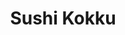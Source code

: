 ---
layout: place
title: "Sushi Kokku"
permalink: /california/san-luis-obispo/sushi-kokku.html
stateAbbr: CA
stateName: California
cityName: San Luis Obispo
place_id: ChIJzd-__1Dx7IARdzbVDeQVV-k
photos:
  - name: >-
      places/ChIJzd-__1Dx7IARdzbVDeQVV-k/photos/AUy1YQ1qbeCoGyeS9RQP0K516mHrW0h3JJvKqu_7S4OVirOMQ3Wkr_PdTTb5TTWnb86dYkzRkDz-Fl13DlvnO-LJIi5vomXAWQanEclJrpRNI9NdeZOYS2hM4ciz9nVBwnDFDIl4rQUPxbYK7C3NmcQ7T2AUfnT3OQGFsTx__o5S3XxFysXWNLq4lO7upRmuDJMczsMq3D3Ck1x8J7_rHADKB88ul0aALulEvrlCni47Wm4dP9mjFxs7HB59TpjYFpvyqXylAXgp9oG7jBnEqXUVhsBKt0nsqi3yjxt4ouz7Oy-dTQ
    widthPx: 1080
    heightPx: 608
    authorAttributions:
      - displayName: Sushi Kokku
        uri: https://maps.google.com/maps/contrib/112726531542894956264
        photoUri: >-
          https://lh3.googleusercontent.com/a-/ALV-UjUsHl_tmbJvdw_B8JHujbaNugCZ0aVH-l8yKbyQCfytIHglWzo=s100-p-k-no-mo
    flagContentUri: >-
      https://www.google.com/local/imagery/report/?cb_client=maps_api_places.places_api&image_key=!1e10!2sAF1QipMAHdH2xkJPeLGVNoeWCX8rE0tkaH_L9St04CRi&hl=en-US
    googleMapsUri: >-
      https://www.google.com/maps/place//data=!3m4!1e2!3m2!1sAF1QipMAHdH2xkJPeLGVNoeWCX8rE0tkaH_L9St04CRi!2e10!4m2!3m1!1s0x80ecf150ffbfdfcd:0xe95715e40dd53677
  - name: >-
      places/ChIJzd-__1Dx7IARdzbVDeQVV-k/photos/AUy1YQ0sMRnDjpIKj4XOv8PaNwMzasFDpjNBkuI_wkrFyAygPH7IkQHUj3UWTFrR3PluD0uFOZahpjj3mHaF_8dxO4cNOvm0iw9KrQlWei0nbYbCdcvfVFxonM4LT8URHEEX7HQScHSViSx_mWahK-ymegcouHQmUOKkgv4gvBTF3vTcoDEduWljJL12CmZyG8Bmp6s65jUySZy9dNrV8B728DWlfUKHuMjMpfB2Uexo4MUmMUYM4UcI7TCPwaBZiippnSCb_RvO6of0zpcJkJdzQrT-XRHXhO9XpRtxnKsYwcPNjQ
    widthPx: 3024
    heightPx: 4032
    authorAttributions:
      - displayName: Sushi Kokku
        uri: https://maps.google.com/maps/contrib/112726531542894956264
        photoUri: >-
          https://lh3.googleusercontent.com/a-/ALV-UjUsHl_tmbJvdw_B8JHujbaNugCZ0aVH-l8yKbyQCfytIHglWzo=s100-p-k-no-mo
    flagContentUri: >-
      https://www.google.com/local/imagery/report/?cb_client=maps_api_places.places_api&image_key=!1e10!2sAF1QipPYk33czfvD8hEAkXdkMQArhltWSxJdMEinV3qg&hl=en-US
    googleMapsUri: >-
      https://www.google.com/maps/place//data=!3m4!1e2!3m2!1sAF1QipPYk33czfvD8hEAkXdkMQArhltWSxJdMEinV3qg!2e10!4m2!3m1!1s0x80ecf150ffbfdfcd:0xe95715e40dd53677
  - name: >-
      places/ChIJzd-__1Dx7IARdzbVDeQVV-k/photos/AUy1YQ2_CMN7uhYkLVTr_FTliHeIfd_XSkTRLKoh1QTQbA7yym18pBvdtqY7SJ_QWZIft8yuku8bfhexGNmX9G8U8kL9ucK8ivaaPn32iZpOnBbSEO33MLK1MOWBYAc_FQwrCMbybK09idCgoPK0DV_eUc2y0kKEbojc8-1dlqIZLZBpEPZ0sZeyPVECMn64aWyPpWChSasn_yad-bw77Toq9xSMOwyHSm_P7rs8Ua_uJD_A7taPkyZ6R5ekc4ijShWGvATma5a_FJrkzadjOS9jJV6swLNxUk1r803tVRTuLTjg15cfpgiWwP2trjsPMpBzvsKvAS3cBuv1iWo4ZT23D2wpKAYByrkUUIgRxJM0TKPGVBu3AvQdQLxC6e8QnrnjXuyjayd0CJXXjj2yvOFI04Uo9OeN6s6fk2jzj6NXSvsTEWue
    widthPx: 4032
    heightPx: 3024
    authorAttributions:
      - displayName: Paul Malarik Jr
        uri: https://maps.google.com/maps/contrib/111557884895470941076
        photoUri: >-
          https://lh3.googleusercontent.com/a-/ALV-UjWkQgiZmN2QhLPWyCQfveAsJ4tOGYbZNHNSGAaqBXPbYFcHCsQ=s100-p-k-no-mo
    flagContentUri: >-
      https://www.google.com/local/imagery/report/?cb_client=maps_api_places.places_api&image_key=!1e10!2sCIHM0ogKEICAgICR-r63mgE&hl=en-US
    googleMapsUri: >-
      https://www.google.com/maps/place//data=!3m4!1e2!3m2!1sCIHM0ogKEICAgICR-r63mgE!2e10!4m2!3m1!1s0x80ecf150ffbfdfcd:0xe95715e40dd53677
  - name: >-
      places/ChIJzd-__1Dx7IARdzbVDeQVV-k/photos/AUy1YQ33gVe9HnEz4uDXFTvG8zU8wg6xGvSneEddo3yLfLkKXkdGKTUs8egwj8zOBsu99FcaljLkktW2S6DUSVHgtDWmkj_F-XY8ZohWSTyvGp55Y8KMnY6M0KO-Sh0WRFVzgvyKTOAkdN-AlYWTKovNcKwy2ibNBOuBXZWIy_p8HS4mwkAyvDgsmbIuiKBtOT6Y6xrpzK_Q46T_QbxQFcBal_sajr9V8w59NaPNXOH2XJxpdmipwIb91uDXmwylWzfz2Yp4MrBmzVzzgCW8Hnss4gdJq-lALQCgpdq_Iw-tARpSrREWSMTOpVg6jUlZJS_m772h20Gkuf53DOHTQgiTb8h3AZEErFM90GmWWhPOY_bS0sl3AcoK7ulqEnz6THbCEQ1EesSrpBjr4iZJRG-tqed08nTWVG38i_402XSF54k
    widthPx: 4032
    heightPx: 3024
    authorAttributions:
      - displayName: Paul Malarik Jr
        uri: https://maps.google.com/maps/contrib/111557884895470941076
        photoUri: >-
          https://lh3.googleusercontent.com/a-/ALV-UjWkQgiZmN2QhLPWyCQfveAsJ4tOGYbZNHNSGAaqBXPbYFcHCsQ=s100-p-k-no-mo
    flagContentUri: >-
      https://www.google.com/local/imagery/report/?cb_client=maps_api_places.places_api&image_key=!1e10!2sCIHM0ogKEICAgICR-v6QKQ&hl=en-US
    googleMapsUri: >-
      https://www.google.com/maps/place//data=!3m4!1e2!3m2!1sCIHM0ogKEICAgICR-v6QKQ!2e10!4m2!3m1!1s0x80ecf150ffbfdfcd:0xe95715e40dd53677
  - name: >-
      places/ChIJzd-__1Dx7IARdzbVDeQVV-k/photos/AUy1YQ2CR-YxcAiVmXblbn_ocf4et2Oej8L5OEsCLGeuJXNYxQVEh7SZs8MOx0p8P7SX2WmBuRKDWIE28HSgBCit3P7dE8O39XPheCOQC0tJ-A2kAfwdnx92QLY_XZc2Xbns9POR3I_GsZR88BIhmeBEnTO6Pv_0QgG7e3-TBTiYuAI30AXhvDwaiu6OaOpQac68WY5XwHyGgDu4aMNZLE45_X0MMuwjZLfcV2zedsFXZhufU6he9YLEd6Di_C7Tyk7duL0-BUV3xO6KIjW5a1YRY1VnmRMO1LJmtVdo92si6lpkCBRRRpsSHBxFSN_mbRz6GkK0UGW1EYexplm-R5WGEeYKu32Qc9PHyfY-hVsXzsuxODP-72DN221KQEfPnP3_ICieZYCXj3fDGNYKRJ6PxOCTUlOjRJ06ZTQpGEKkA2BTTVYK
    widthPx: 4032
    heightPx: 3024
    authorAttributions:
      - displayName: Angie Aguirre
        uri: https://maps.google.com/maps/contrib/103724252784813746643
        photoUri: >-
          https://lh3.googleusercontent.com/a-/ALV-UjVwnj4WxVyCS2vtDdMboZyflUHIP-lzR4j67_XYpqF0F45yjx7nVA=s100-p-k-no-mo
    flagContentUri: >-
      https://www.google.com/local/imagery/report/?cb_client=maps_api_places.places_api&image_key=!1e10!2sCIHM0ogKEICAgIDZ5L6BsAE&hl=en-US
    googleMapsUri: >-
      https://www.google.com/maps/place//data=!3m4!1e2!3m2!1sCIHM0ogKEICAgIDZ5L6BsAE!2e10!4m2!3m1!1s0x80ecf150ffbfdfcd:0xe95715e40dd53677
  - name: >-
      places/ChIJzd-__1Dx7IARdzbVDeQVV-k/photos/AUy1YQ3MmbgK-SdeeRUUe2uH9-bM6rbz9VCvFxpAnUH_XCR9cYZHDXNJSTPLGL5ZrOUNplw1PTtR8OeU15Cc6CEu7SBpcSV1ZjUDk9Bzb1DH9voYnhC6bGVVVTTbXnfmlo4WEMmy8cqn39DKkW-Of95AB0hu5LP0bO0iiInUsIizb5S6kMB_Jl5qR7y1OsDzrA0sr0XFQdamMby-QiPcRy_Uh7MZmfvISJsZwSktOJ-qtxSBDcM04_5pGMQx4Ya_6y9syPaWpExmkYCCB7NODzxlOFAN1lRzhca2_ySWgNc0jlFD536XFc2HhKIxq5Kj_RRM44apAjmN8f-LtI91L1U57ZHh9IX1TrCTcAygQZFVnn23iIMtF7dtdFuhy0MLumxkXfN4GgaDSqxQSKFYkITbhWRItINhSyZAb7SKlHPFGg7fN8o
    widthPx: 4000
    heightPx: 3000
    authorAttributions:
      - displayName: Gael Btg
        uri: https://maps.google.com/maps/contrib/106135920860806087672
        photoUri: >-
          https://lh3.googleusercontent.com/a-/ALV-UjUW3-opnLP2J23SOocQl_Gd8YfHhKUor88e1gfNSWaBzke89jY=s100-p-k-no-mo
    flagContentUri: >-
      https://www.google.com/local/imagery/report/?cb_client=maps_api_places.places_api&image_key=!1e10!2sCIHM0ogKEICAgICTrN3urAE&hl=en-US
    googleMapsUri: >-
      https://www.google.com/maps/place//data=!3m4!1e2!3m2!1sCIHM0ogKEICAgICTrN3urAE!2e10!4m2!3m1!1s0x80ecf150ffbfdfcd:0xe95715e40dd53677
  - name: >-
      places/ChIJzd-__1Dx7IARdzbVDeQVV-k/photos/AUy1YQ16M5AbZcVPAWzT8MhV_01lDqtz7k5gVp9Awr6ygWR2Xv768fsRD3Fa1lwrz-Nw7toMEW2JGac1ZYQzbqCLNrB-zky_21llc_VWX7OiBeHeiOYfWgqkhrmH96mX3XeOVZmE1GgniYL9puVWohbf5kW9IsweN0zsbj3hwdhzXRxqBMCGEss0OjSSmTPXXWCG8hLc-x--k6UgfZiu0RPh3x-Vl3JLrYSlwU-YPbPapmt82O8MAkMEOtwIR9D4_JkG8C1mHaLPAsL36ChXsBOlLDpfahsRP-t6iAtbh7v0pRduOP1QzEjCERgUPd7wM_z8q2p9nPEB5VDt-Pz5tpkYEfAPjdjK2O8Or35BYyvy08lNv9S6uh7dQATYKbD9V8ncH9OHMjRWIR-92vuAl8VV-QzZgDcXH3GziwkW4L4yNv1XLg
    widthPx: 3024
    heightPx: 4032
    authorAttributions:
      - displayName: Roger Jones
        uri: https://maps.google.com/maps/contrib/110049618727245295963
        photoUri: >-
          https://lh3.googleusercontent.com/a-/ALV-UjVRcDPCDhrEIH5WL1Z8iYmly7jEFGmqgCrVD8-I3wiwvG11Wu8ZwQ=s100-p-k-no-mo
    flagContentUri: >-
      https://www.google.com/local/imagery/report/?cb_client=maps_api_places.places_api&image_key=!1e10!2sCIHM0ogKEICAgID8--u_Ig&hl=en-US
    googleMapsUri: >-
      https://www.google.com/maps/place//data=!3m4!1e2!3m2!1sCIHM0ogKEICAgID8--u_Ig!2e10!4m2!3m1!1s0x80ecf150ffbfdfcd:0xe95715e40dd53677
  - name: >-
      places/ChIJzd-__1Dx7IARdzbVDeQVV-k/photos/AUy1YQ0BIzFf21b_Z-uHhx1TjDsCWVXWXYSeMMIldfrUq0enBhErVrr_KQPf9C7lOnXvp9Pbz-3iav9hqrvJMtnMb138xScbC9TV77Y_Fl-pg4C04eSJ2vJYLOv2_IobG3nxKDsbB_WrQEOahvnjMcn4pHi_3itafm-miiedP8TZ3-NCFvg1jp8gt27M68N5E8HdhgZ-IUBLZT08jhT5VPPxwKxLhUzpMli1NboZhMBOwKG6dmqCEedUAIPoeKwGIMgBYdk5Rp4eCsbFiQdGEDRDXVrX-zW6H-Iv1QeJwQijfIi6e1sF4X8FYStnNlVDneTxOtHtjnnDA8UOm5iZZLsPZgyECNxVopI_nucy3TXVmWXBSeeigF3EGzPi2-fIJbs6K8s8bSyto93FHNhoRn4UNnWirtBuTHaQi6JZgahvSU_kDbBZ
    widthPx: 3024
    heightPx: 4032
    authorAttributions:
      - displayName: Kyle Madel
        uri: https://maps.google.com/maps/contrib/116501786544315001188
        photoUri: >-
          https://lh3.googleusercontent.com/a-/ALV-UjXZ5NrPpgJ0GuPiclqPc2Ps4U5hC9-cVYHUaYwNyLGWGm6i5HD6=s100-p-k-no-mo
    flagContentUri: >-
      https://www.google.com/local/imagery/report/?cb_client=maps_api_places.places_api&image_key=!1e10!2sCIHM0ogKEICAgID274Te6gE&hl=en-US
    googleMapsUri: >-
      https://www.google.com/maps/place//data=!3m4!1e2!3m2!1sCIHM0ogKEICAgID274Te6gE!2e10!4m2!3m1!1s0x80ecf150ffbfdfcd:0xe95715e40dd53677
  - name: >-
      places/ChIJzd-__1Dx7IARdzbVDeQVV-k/photos/AUy1YQ17_QsBUXeyWYgwBlO5f8DWu8cw6HI3V2K5kmA1E7gVP00x-HIVKsgl17yNYSWk4KWG21ROR4_W8ePnqQtqWskE3MUM9IqdTbcPPPYXVxpiU4O02ptIK0Vqj1EsWjSk3bvHD3995-z4Q2GY8qEux80HWa1QuONIqXT2zSb6Wt-EtsJi8kYqBDJ4yLhnJGal8z9kc-UiofAxh2w34u9GogW5tipXpFmFqn_Y6fv4p2EDirDEsSTztzIXHlZ2SCDOg2NwV8nFIoOibnGQ1ufQbieimkH0YTHAtUr577z2609P1g2BavWDFyUAQwZKyUyfTrJHpl1lhGfRrC4GS9vrXzktt0y6YcjqeSQ0rblS5CX1bYmF-TPFS2uAxcRLP-YxolgCr2L1Vl51otwYmopNSe8w6dU-y5Q9jlXDuFDDIMTwKQ
    widthPx: 2560
    heightPx: 1440
    authorAttributions:
      - displayName: Fernando “Foodnando” Castillo
        uri: https://maps.google.com/maps/contrib/117527325241474780053
        photoUri: >-
          https://lh3.googleusercontent.com/a-/ALV-UjWdpPe699CxR04fPtGzXr02Uw7vgvIoB2yHJw8mnedi3k405nb0=s100-p-k-no-mo
    flagContentUri: >-
      https://www.google.com/local/imagery/report/?cb_client=maps_api_places.places_api&image_key=!1e10!2sCIHM0ogKEICAgICklqf7Tw&hl=en-US
    googleMapsUri: >-
      https://www.google.com/maps/place//data=!3m4!1e2!3m2!1sCIHM0ogKEICAgICklqf7Tw!2e10!4m2!3m1!1s0x80ecf150ffbfdfcd:0xe95715e40dd53677
  - name: >-
      places/ChIJzd-__1Dx7IARdzbVDeQVV-k/photos/AUy1YQ30FjHQshqdgkjZjIsVegmcLc97XPA6ub4kl354TxwurSPEqEPvK4AKgR6-Koapj7AQA806_vyrVaW6ZAIYa1u6_VK1klY32qWJH6Xr6PmM3GjNl-8xxufddX9ODjvVn4JPi88Kr8Z1pulCBrIaEqdjqgCN_iGBaSKu4KwusYixPtZYKPA8j7heplc4j4nSdYKwJTF43zUh_ICD-doE8RmlX21fNUIPoPVxl7rh_g6v3oUQY_lW8QgVyvWv3YINRUA2I8VifKAxQh6QfiAat38dkXOjFNHX3E28g_W7FJMJifsLIVtmTLgeDhJc480uiXVinmbkQv33IBUewqc7TLbeWr5ypQUbi08QiNyMOkpNWebNZiF5DzRSr9621fMrO5UkOS6urYj0emNZ_iTfgquzOAJ6aTcoBorH0XCzpnu0w1A
    widthPx: 2940
    heightPx: 3011
    authorAttributions:
      - displayName: Shannonmari
        uri: https://maps.google.com/maps/contrib/101945056796962417283
        photoUri: >-
          https://lh3.googleusercontent.com/a-/ALV-UjUkjKTXAUHv0Wf_QnE-BSkzkc5-luIBQo5A0-J8LVC56Xow2Z19YQ=s100-p-k-no-mo
    flagContentUri: >-
      https://www.google.com/local/imagery/report/?cb_client=maps_api_places.places_api&image_key=!1e10!2sCIHM0ogKEICAgIDZ3bLO0wE&hl=en-US
    googleMapsUri: >-
      https://www.google.com/maps/place//data=!3m4!1e2!3m2!1sCIHM0ogKEICAgIDZ3bLO0wE!2e10!4m2!3m1!1s0x80ecf150ffbfdfcd:0xe95715e40dd53677
address: 285 Madonna Rd STE C, San Luis Obispo, CA 93405, USA
street: 285 Madonna Rd STE C
city: San Luis Obispo
state: CA
zip: '93405'
country: USA
neighborhood: null
latitude: '35.261105'
longitude: '-120.676113'
accessibility_options:
  wheelchairAccessibleParking: true
  wheelchairAccessibleEntrance: true
  wheelchairAccessibleRestroom: false
  wheelchairAccessibleSeating: false
business_status: OPERATIONAL
name: Sushi Kokku
google_maps_links:
  directionsUri: >-
    https://www.google.com/maps/dir//''/data=!4m7!4m6!1m1!4e2!1m2!1m1!1s0x80ecf150ffbfdfcd:0xe95715e40dd53677!3e0
  placeUri: https://maps.google.com/?cid=16813931803039839863
  writeAReviewUri: >-
    https://www.google.com/maps/place//data=!4m3!3m2!1s0x80ecf150ffbfdfcd:0xe95715e40dd53677!12e1
  reviewsUri: >-
    https://www.google.com/maps/place//data=!4m4!3m3!1s0x80ecf150ffbfdfcd:0xe95715e40dd53677!9m1!1b1
  photosUri: >-
    https://www.google.com/maps/place//data=!4m3!3m2!1s0x80ecf150ffbfdfcd:0xe95715e40dd53677!10e5
primary_type: Japanese Restaurant
opening_hours:
  regular: null
  current: null
secondary_opening_hours:
  regular:
    weekdayDescriptions: null
    type: null
  current:
    weekdayDescriptions: null
    type: null
phone: null
price_level: null
price_range: null
rating: null
rating_count: 0
website: null
description: null
reviews: null
parking_options: null
payment_options: null
allow_dogs: null
curbside_pickup: null
delivery: null
dine_in: null
good_for_children: null
good_for_groups: null
good_for_sports: null
live_music: null
menu_for_children: null
outdoor_seating: null
reservable: null
restroom: null
serves_beer: null
serves_breakfast: null
serves_brunch: null
serves_cocktails: null
serves_coffee: null
serves_dinner: null
serves_dessert: null
serves_lunch: null
serves_vegetarian_food: null
serves_wine: null
takeout: null
slug: Sushi-Kokku

---